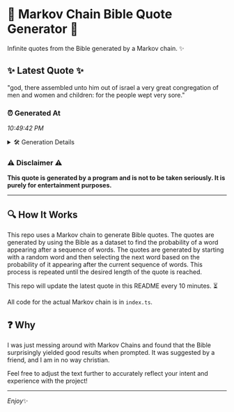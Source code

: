 # 📖 Markov Chain Bible Quote Generator 📖

Infinite quotes from the Bible generated by a Markov chain. ✨

## ✨ Latest Quote ✨
"god, there assembled unto him out of israel a very great congregation of men and women and children: for the people wept very sore."

### ⏰ Generated At
*10:49:42 PM*

<details>
    <summary>🛠️ Generation Details</summary>
    <p>
        <strong>🌱 Seed:</strong> god,<br>
        <strong>🔄 Iterations:</strong> 23<br>
        <strong>📜 Context History:</strong><br>[ god, ]: there<br>[ god,, there ]: assembled<br>[ god,, there, assembled ]: unto<br>[ god,, there, assembled, unto ]: him<br>[ god,, there, assembled, unto, him ]: out<br>[ god,, there, assembled, unto, him, out ]: of<br>[ there, assembled, unto, him, out, of ]: israel<br>[ assembled, unto, him, out, of, israel ]: a<br>[ unto, him, out, of, israel, a ]: very<br>[ him, out, of, israel, a, very ]: great<br>[ out, of, israel, a, very, great ]: congregation<br>[ of, israel, a, very, great, congregation ]: of<br>[ israel, a, very, great, congregation, of ]: men<br>[ a, very, great, congregation, of, men ]: and<br>[ very, great, congregation, of, men, and ]: women<br>[ great, congregation, of, men, and, women ]: and<br>[ congregation, of, men, and, women, and ]: children:<br>[ of, men, and, women, and, children: ]: for<br>[ men, and, women, and, children:, for ]: the<br>[ and, women, and, children:, for, the ]: people<br>[ women, and, children:, for, the, people ]: wept<br>[ and, children:, for, the, people, wept ]: very<br>[ children:, for, the, people, wept, very ]: sore.<br>
    </p>
</details>

### ⚠️ Disclaimer ⚠️
**This quote is generated by a program and is not to be taken seriously. It is purely for entertainment purposes.**

---

## 🔍 How It Works

This repo uses a Markov chain to generate Bible quotes. The quotes are generated by using the Bible as a dataset to find the probability of a word appearing after a sequence of words. The quotes are generated by starting with a random word and then selecting the next word based on the probability of it appearing after the current sequence of words. This process is repeated until the desired length of the quote is reached.

This repo will update the latest quote in this README every 10 minutes. ⏳

All code for the actual Markov chain is in `index.ts`.

## ❓ Why

I was just messing around with Markov Chains and found that the Bible surprisingly yielded good results when prompted. 
It was suggested by a friend, and I am in no way christian.

Feel free to adjust the text further to accurately reflect your intent and experience with the project!

---

*Enjoy*✨
